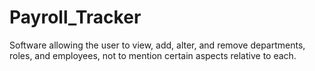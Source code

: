 # Payroll_Tracker
Software allowing the user to view, add, alter, and remove departments, roles, and employees, not to mention certain aspects relative to each.
